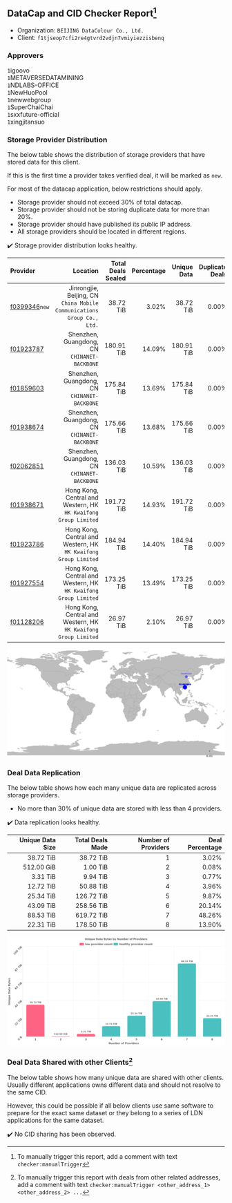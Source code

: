 ## DataCap and CID Checker Report[^1]
 - Organization: `BEIJING DataColour Co., Ltd.`
 - Client: `f1tjseop7cfi2re4gtvrd2vdjn7vmiyiezzisbenq`
### Approvers
`1`igoovo<br/>`1`METAVERSEDATAMINING<br/>`1`NDLABS-OFFICE<br/>`1`NewHuoPool<br/>`1`newwebgroup<br/>`1`SuperChaiChai<br/>`1`sxxfuture-official<br/>`1`xingjitansuo

### Storage Provider Distribution
The below table shows the distribution of storage providers that have stored data for this client.

If this is the first time a provider takes verified deal, it will be marked as `new`.

For most of the datacap application, below restrictions should apply.
 - Storage provider should not exceed 30% of total datacap.
 - Storage provider should not be storing duplicate data for more than 20%.
 - Storage provider should have published its public IP address.
 - All storage providers should be located in different regions.

✔️ Storage provider distribution looks healthy.

| Provider                                                  |                                                                  Location | Total Deals Sealed | Percentage | Unique Data | Duplicate Deals |
| :-------------------------------------------------------- | ------------------------------------------------------------------------: | -----------------: | ---------: | ----------: | --------------: |
| [f0399346](https://filfox.info/en/address/f0399346)`new`  | Jinrongjie, Beijing, CN<br/>`China Mobile Communications Group Co., Ltd.` |          38.72 TiB |      3.02% |   38.72 TiB |           0.00% |
| [f01923787](https://filfox.info/en/address/f01923787)     |                           Shenzhen, Guangdong, CN<br/>`CHINANET-BACKBONE` |         180.91 TiB |     14.09% |  180.91 TiB |           0.00% |
| [f01859603](https://filfox.info/en/address/f01859603)     |                           Shenzhen, Guangdong, CN<br/>`CHINANET-BACKBONE` |         175.84 TiB |     13.69% |  175.84 TiB |           0.00% |
| [f01938674](https://filfox.info/en/address/f01938674)     |                           Shenzhen, Guangdong, CN<br/>`CHINANET-BACKBONE` |         175.66 TiB |     13.68% |  175.66 TiB |           0.00% |
| [f02062851](https://filfox.info/en/address/f02062851)     |                           Shenzhen, Guangdong, CN<br/>`CHINANET-BACKBONE` |         136.03 TiB |     10.59% |  136.03 TiB |           0.00% |
| [f01938671](https://filfox.info/en/address/f01938671)     |        Hong Kong, Central and Western, HK<br/>`HK Kwaifong Group Limited` |         191.72 TiB |     14.93% |  191.72 TiB |           0.00% |
| [f01923786](https://filfox.info/en/address/f01923786)     |        Hong Kong, Central and Western, HK<br/>`HK Kwaifong Group Limited` |         184.94 TiB |     14.40% |  184.94 TiB |           0.00% |
| [f01927554](https://filfox.info/en/address/f01927554)     |        Hong Kong, Central and Western, HK<br/>`HK Kwaifong Group Limited` |         173.25 TiB |     13.49% |  173.25 TiB |           0.00% |
| [f01128206](https://filfox.info/en/address/f01128206)     |        Hong Kong, Central and Western, HK<br/>`HK Kwaifong Group Limited` |          26.97 TiB |      2.10% |   26.97 TiB |           0.00% |

<img src="https://raw.githubusercontent.com/data-preservation-programs/filplus-checker-assets/main/filecoin-project/filecoin-plus-large-datasets/issues/1358/1680703455569.png"/>

### Deal Data Replication
The below table shows how each many unique data are replicated across storage providers.

- No more than 30% of unique data are stored with less than 4 providers.

✔️ Data replication looks healthy.

| Unique Data Size | Total Deals Made | Number of Providers | Deal Percentage |
| ---------------: | ---------------: | ------------------: | --------------: |
|        38.72 TiB |        38.72 TiB |                   1 |           3.02% |
|       512.00 GiB |         1.00 TiB |                   2 |           0.08% |
|         3.31 TiB |         9.94 TiB |                   3 |           0.77% |
|        12.72 TiB |        50.88 TiB |                   4 |           3.96% |
|        25.34 TiB |       126.72 TiB |                   5 |           9.87% |
|        43.09 TiB |       258.56 TiB |                   6 |          20.14% |
|        88.53 TiB |       619.72 TiB |                   7 |          48.26% |
|        22.31 TiB |       178.50 TiB |                   8 |          13.90% |

<img src="https://raw.githubusercontent.com/data-preservation-programs/filplus-checker-assets/main/filecoin-project/filecoin-plus-large-datasets/issues/1358/1680703456691.png"/>

### Deal Data Shared with other Clients[^3]
The below table shows how many unique data are shared with other clients.
Usually different applications owns different data and should not resolve to the same CID.

However, this could be possible if all below clients use same software to prepare for the exact same dataset or they belong to a series of LDN applications for the same dataset.

✔️ No CID sharing has been observed.

[^1]: To manually trigger this report, add a comment with text `checker:manualTrigger`

[^2]: Deals from those addresses are combined into this report as they are specified with `checker:manualTrigger`

[^3]: To manually trigger this report with deals from other related addresses, add a comment with text `checker:manualTrigger <other_address_1> <other_address_2> ...`
